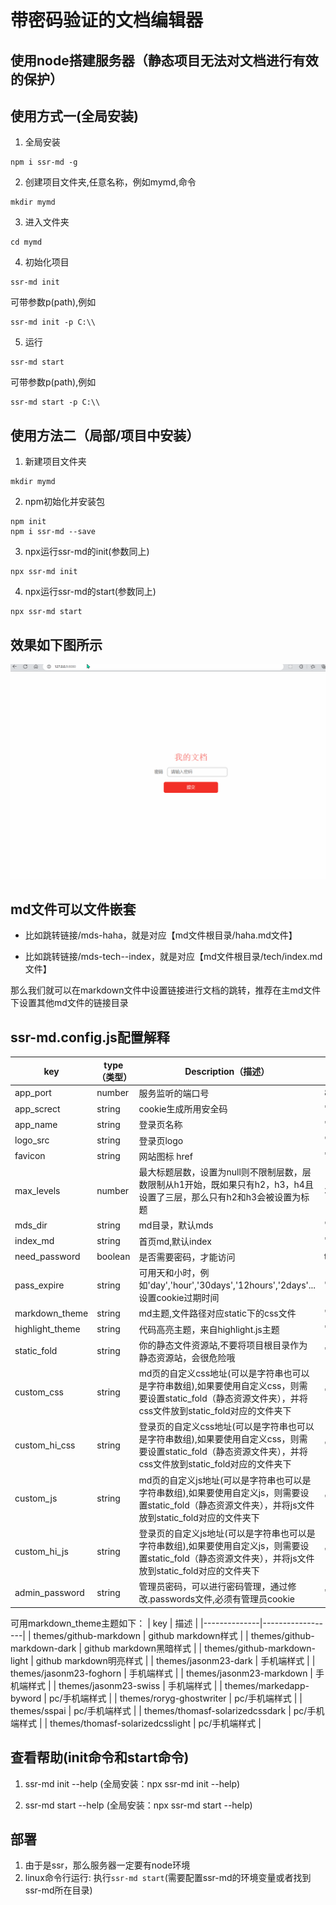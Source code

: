 # 带密码验证的文档编辑器

## 使用node搭建服务器（静态项目无法对文档进行有效的保护）

## 使用方式一(全局安装)

1. 全局安装
```shell
npm i ssr-md -g
```

2. 创建项目文件夹,任意名称，例如mymd,命令
```shell
mkdir mymd
```

3. 进入文件夹
```shell
cd mymd
```

4. 初始化项目
```shell
ssr-md init
```

可带参数p(path),例如
```shell
ssr-md init -p C:\\
```

5. 运行
```shell
ssr-md start
```

可带参数p(path),例如
```shell
ssr-md start -p C:\\
```

## 使用方法二（局部/项目中安装）

1. 新建项目文件夹
```shell
mkdir mymd
```

2. npm初始化并安装包
```shell
npm init
npm i ssr-md --save
```

3. npx运行ssr-md的init(参数同上)
```shell
npx ssr-md init
```

4. npx运行ssr-md的start(参数同上)
```shell
npx ssr-md start
```

## 效果如下图所示

![image](static/shot.gif)

## md文件可以文件嵌套

* 比如跳转链接/mds-haha，就是对应【md文件根目录/haha.md文件】

* 比如跳转链接/mds-tech--index，就是对应【md文件根目录/tech/index.md文件】

那么我们就可以在markdown文件中设置链接进行文档的跳转，推荐在主md文件下设置其他md文件的链接目录

## ssr-md.config.js配置解释

| key          | type（类型）         | Description（描述）                         | Default（默认） |
|--------------|------------------|-----------------------------------------|-------------|
| app_port   | number           | 服务监听的端口号                               | 8080          |
| app_screct     | string           | cookie生成所用安全码                        | '_app_sercrect1_'          |
| app_name         | string           | 登录页名称                                   | '我的文档'          |
| logo_src   | string          | 登录页logo                         | ""       |
| favicon   | string          | 网站图标 href                        | "favicon.ico"       |
| max_levels   | number          | 最大标题层数，设置为null则不限制层数，层数限制从h1开始，既如果只有h2，h3，h4且设置了三层，那么只有h2和h3会被设置为标题                         | 3       |
| mds_dir      | string | md目录，默认mds                                 | 'mds'     |
| index_md     | string            | 首页md,默认index                                   | 'index'   |
| need_password     | boolean          | 是否需要密码，才能访问                                  | true       |
| pass_expire        | string           | 可用天和小时，例如'day','hour','30days','12hours','2days'... 设置cookie过期时间            | 'day'   |
| markdown_theme      | string          | md主题,文件路径对应static下的css文件                            | 'themes/github-markdown'       |
| highlight_theme | string           | 代码高亮主题，来自highlight.js主题                   | 'highlight/styles/vs2015.min'   |
| static_fold | string           | 你的静态文件资源站,不要将项目根目录作为静态资源站，会很危险哦                   | ''   |
| custom_css   | string          | md页的自定义css地址(可以是字符串也可以是字符串数组),如果要使用自定义css，则需要设置static_fold（静态资源文件夹），并将css文件放到static_fold对应的文件夹下                        | ''       |
| custom_hi_css        | string         | 登录页的自定义css地址(可以是字符串也可以是字符串数组),如果要使用自定义css，则需要设置static_fold（静态资源文件夹），并将css文件放到static_fold对应的文件夹下 | ''   |
| custom_js        | string         | md页的自定义js地址(可以是字符串也可以是字符串数组),如果要使用自定义js，则需要设置static_fold（静态资源文件夹），并将js文件放到static_fold对应的文件夹下 | ''   |
| custom_hi_js        | string         | 登录页的自定义js地址(可以是字符串也可以是字符串数组),如果要使用自定义js，则需要设置static_fold（静态资源文件夹），并将js文件放到static_fold对应的文件夹下 | ''   |
| admin_password        | string         | 管理员密码，可以进行密码管理，通过修改.passwords文件,必须有管理员cookie | ''   |

可用markdown_theme主题如下：
| key          | 描述         |
|--------------|------------------|
| themes/github-markdown   | github markdown样式           |
| themes/github-markdown-dark     |  github markdown黑暗样式           | 
| themes/github-markdown-light         |  github markdown明亮样式           | 
| themes/jasonm23-dark   | 手机端样式          | 
| themes/jasonm23-foghorn   | 手机端样式          |
| themes/jasonm23-markdown   | 手机端样式          |
| themes/jasonm23-swiss   | 手机端样式          |
| themes/markedapp-byword   | pc/手机端样式          |
| themes/roryg-ghostwriter   | pc/手机端样式          |
| themes/sspai   | pc/手机端样式          |
| themes/thomasf-solarizedcssdark   | pc/手机端样式          |
| themes/thomasf-solarizedcsslight   | pc/手机端样式          |


## 查看帮助(init命令和start命令)

1. ssr-md init --help (全局安装：npx ssr-md init --help)

2. ssr-md start --help (全局安装：npx ssr-md start --help)

## 部署

1. 由于是ssr，那么服务器一定要有node环境
2. linux命令行运行: 执行`ssr-md start`(需要配置ssr-md的环境变量或者找到ssr-md所在目录)


